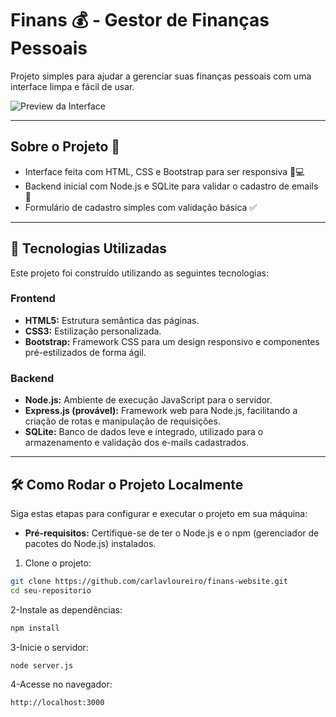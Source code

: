 # Finans 💰 - Gestor de Finanças Pessoais

Projeto simples para ajudar a gerenciar suas finanças pessoais com uma interface limpa e fácil de usar.

![Preview da Interface](./public/images/print-screenshot.png)


---

## Sobre o Projeto 📝

- Interface feita com HTML, CSS e Bootstrap para ser responsiva 📱💻
- Backend inicial com Node.js e SQLite para validar o cadastro de emails 📧
- Formulário de cadastro simples com validação básica ✅

---

## 🚀 Tecnologias Utilizadas

Este projeto foi construído utilizando as seguintes tecnologias:

### Frontend

- **HTML5:** Estrutura semântica das páginas.
- **CSS3:** Estilização personalizada.
- **Bootstrap:** Framework CSS para um design responsivo e componentes pré-estilizados de forma ágil.

### Backend

- **Node.js:** Ambiente de execução JavaScript para o servidor.
- **Express.js (provável):** Framework web para Node.js, facilitando a criação de rotas e manipulação de requisições.
- **SQLite:** Banco de dados leve e integrado, utilizado para o armazenamento e validação dos e-mails cadastrados.

---

## 🛠️ Como Rodar o Projeto Localmente

Siga estas etapas para configurar e executar o projeto em sua máquina:

- **Pré-requisitos:** Certifique-se de ter o Node.js e o npm (gerenciador de pacotes do Node.js) instalados.

1. Clone o projeto:

```bash
git clone https://github.com/carlavloureiro/finans-website.git
cd seu-repositorio
```
2-Instale as dependências:
```bash
npm install
```
3-Inicie o servidor:
```bash
node server.js
```
4-Acesse no navegador:
```bash
http://localhost:3000
```
